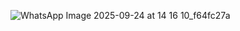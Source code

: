 ![WhatsApp Image 2025-09-24 at 14 16 10_f64fc27a](https://github.com/user-attachments/assets/55f11f1b-5867-4689-a104-7429a58fe577)
